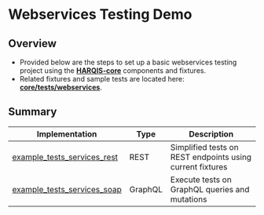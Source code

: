 # Webservices Testing Demo

## Overview
- Provided below are the steps to set up a basic webservices testing project using the [**HARQIS-core**](../../../README.md) components and fixtures.
- Related fixtures and sample tests are located here: [**core/tests/webservices**](../../web/services/README.md).

## Summary
| Implementation                                                                             | Type    | Description                                               |
|--------------------------------------------------------------------------------------------|---------|-----------------------------------------------------------|
| [example_tests_services_rest](../../demo/testing/example_tests_services_rest/README.md)    | REST    | Simplified tests on REST endpoints using current fixtures |
| [example_tests_services_soap](../../demo/testing/example_tests_services_graphql/README.md) | GraphQL | Execute tests on GraphQL queries and mutations            |

